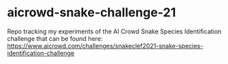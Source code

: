 # aicrowd-snake-challenge-21
Repo tracking my experiments of the AI Crowd Snake Species Identification challenge that can be found here: https://www.aicrowd.com/challenges/snakeclef2021-snake-species-identification-challenge
